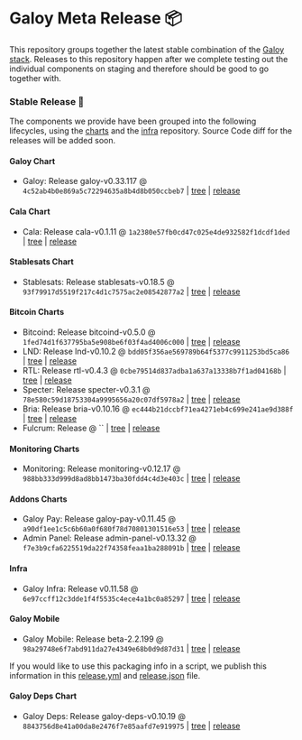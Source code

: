 # Galoy Meta Release 📦

This repository groups together the latest stable combination of the [Galoy stack](https://github.com/GaloyMoney/awesome-galoy#tech-components).
Releases to this repository happen after we complete testing out the individual components on staging and therefore should be good to go together with.

### Stable Release 🎉

The components we provide have been grouped into the following lifecycles, using the [charts](https://github.com/GaloyMoney/charts) and the [infra](https://github.com/GaloyMoney/galoy-infra) repository.
Source Code diff for the releases will be added soon.

#### Galoy Chart
- Galoy: Release galoy-v0.33.117 @ `4c52ab4b0e869a5c72294635a8b4d8b050ccbeb7` | [tree](https://github.com/GaloyMoney/charts/tree/4c52ab4b0e869a5c72294635a8b4d8b050ccbeb7/charts/galoy) | [release](https://github.com/GaloyMoney/charts/releases/tag/galoy-v0.33.117)

#### Cala Chart
- Cala: Release cala-v0.1.11 @ `1a2380e57fb0cd47c025e4de932582f1dcdf1ded` | [tree](https://github.com/GaloyMoney/charts/tree/1a2380e57fb0cd47c025e4de932582f1dcdf1ded/charts/cala) | [release](https://github.com/GaloyMoney/charts/releases/tag/cala-v0.1.11)

#### Stablesats Chart
- Stablesats: Release stablesats-v0.18.5 @ `93f79917d5519f217c4d1c7575ac2e08542877a2` | [tree](https://github.com/GaloyMoney/charts/tree/93f79917d5519f217c4d1c7575ac2e08542877a2/charts/stablesats) | [release](https://github.com/GaloyMoney/charts/releases/tag/stablesats-v0.18.5)

#### Bitcoin Charts
- Bitcoind: Release bitcoind-v0.5.0 @ `1fed74d1f637795ba5e908be6f03f4ad4006c000` | [tree](https://github.com/GaloyMoney/charts/tree/1fed74d1f637795ba5e908be6f03f4ad4006c000/charts/bitcoind) | [release](https://github.com/GaloyMoney/charts/releases/tag/bitcoind-v0.5.0)
- LND: Release lnd-v0.10.2 @ `bdd05f356ae569789b64f5377c9911253bd5ca86` | [tree](https://github.com/GaloyMoney/charts/tree/bdd05f356ae569789b64f5377c9911253bd5ca86/charts/lnd) | [release](https://github.com/GaloyMoney/charts/releases/tag/lnd-v0.10.2)
- RTL: Release rtl-v0.4.3 @ `0cbe79514d837adba1a637a13338b7f1ad04168b` | [tree](https://github.com/GaloyMoney/charts/tree/0cbe79514d837adba1a637a13338b7f1ad04168b/charts/rtl) | [release](https://github.com/GaloyMoney/charts/releases/tag/rtl-v0.4.3)
- Specter: Release specter-v0.3.1 @ `78e580c59d18753304a9995656a20c07df5978a2` | [tree](https://github.com/GaloyMoney/charts/tree/78e580c59d18753304a9995656a20c07df5978a2/charts/specter) | [release](https://github.com/GaloyMoney/charts/releases/tag/specter-v0.3.1)
- Bria: Release bria-v0.10.16 @ `ec444b21dccbf71ea4271eb4c699e241ae9d388f` | [tree](https://github.com/GaloyMoney/charts/tree/ec444b21dccbf71ea4271eb4c699e241ae9d388f/charts/bria) | [release](https://github.com/GaloyMoney/charts/releases/tag/bria-v0.10.16)
- Fulcrum: Release  @ `` | [tree](https://github.com/GaloyMoney/charts/tree//charts/fulcrum) | [release](https://github.com/GaloyMoney/charts/releases/tag/)

#### Monitoring Charts
- Monitoring: Release monitoring-v0.12.17 @ `988bb333d999d8ad8bb1473ba30fdd4c4d3e403c` | [tree](https://github.com/GaloyMoney/charts/tree/988bb333d999d8ad8bb1473ba30fdd4c4d3e403c/charts/monitoring) | [release](https://github.com/GaloyMoney/charts/releases/tag/monitoring-v0.12.17)

#### Addons Charts
- Galoy Pay: Release galoy-pay-v0.11.45 @ `a90df1ee1c5c6b60a0f680f78d70801301516e53` | [tree](https://github.com/GaloyMoney/charts/tree/a90df1ee1c5c6b60a0f680f78d70801301516e53/charts/galoy-pay) | [release](https://github.com/GaloyMoney/charts/releases/tag/galoy-pay-v0.11.45)
- Admin Panel: Release admin-panel-v0.13.32 @ `f7e3b9cfa6225519da22f74358feaa1ba288091b` | [tree](https://github.com/GaloyMoney/charts/tree/f7e3b9cfa6225519da22f74358feaa1ba288091b/charts/admin-panel) | [release](https://github.com/GaloyMoney/charts/releases/tag/admin-panel-v0.13.32)

#### Infra

- Galoy Infra: Release v0.11.58 @ `6e97ccff12c3dde1f4f5535c4ece4a1bc0a85297` | [tree](https://github.com/GaloyMoney/galoy-infra/tree/6e97ccff12c3dde1f4f5535c4ece4a1bc0a85297) | [release](https://github.com/GaloyMoney/galoy-infra/releases/tag/v0.11.58)

#### Galoy Mobile

- Galoy Mobile: Release beta-2.2.199 @ `98a29748e6f7abd911da27e4349e68b0d9d87d31` | [tree](https://github.com/GaloyMoney/galoy-mobile/tree/98a29748e6f7abd911da27e4349e68b0d9d87d31) | [release](https://github.com/GaloyMoney/galoy-mobile/releases/tag/beta-2.2.199)

If you would like to use this packaging info in a script, we publish this information in this [release.yml](./release.yml) and [release.json](./release.json) file.

#### Galoy Deps Chart
- Galoy Deps: Release galoy-deps-v0.10.19 @ `8843756d8e41a00da8e2476f7e85aafd7e919975` | [tree](https://github.com/GaloyMoney/charts/tree/8843756d8e41a00da8e2476f7e85aafd7e919975/charts/galoy-deps) | [release](https://github.com/GaloyMoney/charts/releases/tag/galoy-deps-v0.10.19)

